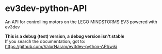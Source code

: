 # ev3dev-python-API
An API for controlling motors on the LEGO MINDSTORMS EV3 powered with ev3dev

**This is a debug (test) version, a debug version isn't stable**<br>
If you search the documentation, got to:<br>
https://github.com/ValorNaram/ev3dev-python-API/wiki
